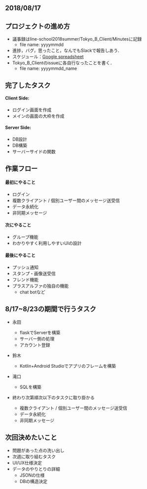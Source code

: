 

## 2018/08/17

## プロジェクトの進め方
+ 議事録はline-school2018summer/Tokyo_B_Client/Minutesに記録
  + file name: yyyymmdd
+ 進捗，バグ，思ったこと，なんでもSlackで報告しあう．
+ スケジュール：[Google spreadsheet](https://docs.google.com/spreadsheets/d/1ArUzXXyipl8atcFYRJ_uwFQcKMf-7VYzmrO3rJgKhJI/edit#gid=872762068)
+ Tokyo_B_Clientのissueに各自行なったことを書く．
  + file name: yyyymmdd_name

## 完了したタスク

#### Client Side:
- ログイン画面を作成
- メインの画面の大枠を作成

#### Server Side:
- DB設計
- DB構築
- サーバーサイドの関数

## 作業フロー
#### 最初にやること
 + ログイン
 + 複数クライアント / 個別ユーザー間のメッセージ送受信
 + データ永続化
 + 非同期メッセージ
#### 次にやること
 + グループ機能
 + わかりやすく利用しやすいUIの設計
#### 最後にやること
 + プッシュ通知
 + スタンプ・画像送受信
 + フレンド機能
 + プラスアルファの独自の機能
   + chat botなど

## 8/17~8/23の期間で行うタスク
+ 永田
  - flaskでServerを構築
  - サーバー側の処理
  - アカウント登録

+ 鈴木
  - Kotlin+Android Studioでアプリのフレームを構築
+ 滝口
  - SQLを構築

+ 終わり次第順次以下のタスクに取り掛かる
  - 複数クライアント / 個別ユーザー間のメッセージ送受信
  - データ永続化
  - 非同期メッセージ


## 次回決めたいこと
+ 問題があった点の洗い出し
+ 次週に取り組むタスク
+ UI/UX仕様決定
+ データのやりとりの詳細
  + JSONの仕様
  + DBの構造決定
